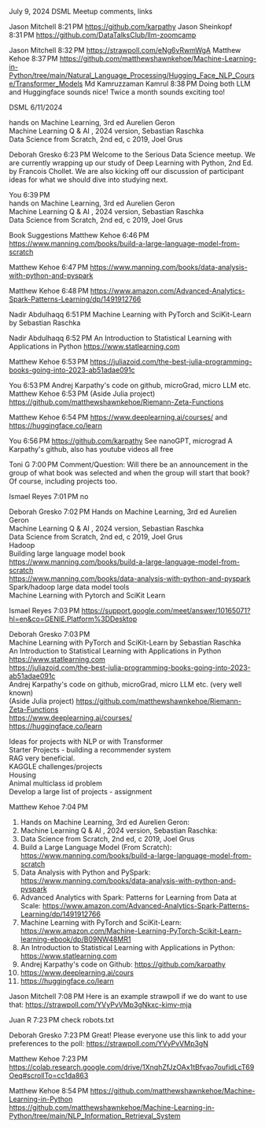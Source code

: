 July 9, 2024 DSML Meetup comments, links

Jason Mitchell
8:21 PM
https://github.com/karpathy
Jason Sheinkopf
8:31 PM
https://github.com/DataTalksClub/llm-zoomcamp

Jason Mitchell
8:32 PM
https://strawpoll.com/eNg6vRwmWgA
Matthew Kehoe
8:37 PM
https://github.com/matthewshawnkehoe/Machine-Learning-in-Python/tree/main/Natural_Language_Processing/Hugging_Face_NLP_Course/Transformer_Models
Md Kamruzzaman Kamrul
8:38 PM
Doing both LLM and Huggingface sounds nice! Twice a month sounds exciting too!



DSML 6/11/2024  

hands on Machine Learning, 3rd ed Aurelien Geron  
Machine Learning Q & AI , 2024 version, Sebastian Raschka    
Data Science from Scratch, 2nd ed, c 2019, Joel Grus  

Deborah Gresko
6:23 PM
Welcome to the Serious Data Science meetup.  We are currently wrapping up our study of Deep Learning with Python, 2nd Ed. by Francois Chollet.  We are also kicking off our discussion of participant ideas for what we should dive into studying next.  

You
6:39 PM  
hands on Machine Learning, 3rd ed Aurelien Geron  
Machine Learning Q & AI , 2024 version, Sebastian Raschka    
Data Science from Scratch, 2nd ed, c 2019, Joel Grus  

Book Suggestions
Matthew Kehoe
6:46 PM
https://www.manning.com/books/build-a-large-language-model-from-scratch  

Matthew Kehoe
6:47 PM
https://www.manning.com/books/data-analysis-with-python-and-pyspark  

Matthew Kehoe
6:48 PM
https://www.amazon.com/Advanced-Analytics-Spark-Patterns-Learning/dp/1491912766  

Nadir Abdulhaqq
6:51 PM
Machine Learning with PyTorch and SciKit-Learn by Sebastian Raschka  

Nadir Abdulhaqq
6:52 PM
An Introduction to Statistical Learning with Applications in Python https://www.statlearning.com  

Matthew Kehoe
6:53 PM
https://juliazoid.com/the-best-julia-programming-books-going-into-2023-ab51adae091c  

You
6:53 PM
Andrej Karpathy's code on github, microGrad, micro LLM etc.
Matthew Kehoe
6:53 PM
(Aside Julia project) https://github.com/matthewshawnkehoe/Riemann-Zeta-Functions  

Matthew Kehoe
6:54 PM
https://www.deeplearning.ai/courses/ and https://huggingface.co/learn  

You
6:56 PM
https://github.com/karpathy  See nanoGPT, micrograd A Karpathy's github, also has youtube videos all free  

Toni G
7:00 PM
Comment/Question: Will there be an announcement in the group of what book was selected and when the group will start that book? Of course, including projects too.  

Ismael Reyes
7:01 PM
no  

Deborah Gresko
7:02 PM
Hands on Machine Learning, 3rd ed Aurelien Geron  
Machine Learning Q & AI , 2024 version, Sebastian Raschka    
Data Science from Scratch, 2nd ed, c 2019, Joel Grus  
Hadoop  
Building large language model book  
https://www.manning.com/books/build-a-large-language-model-from-scratch  
https://www.manning.com/books/data-analysis-with-python-and-pyspark  
Spark/hadoop large data model tools  
Machine Learning with Pytorch and SciKit Learn  

Ismael Reyes
7:03 PM
https://support.google.com/meet/answer/10165071?hl=en&co=GENIE.Platform%3DDesktop  

Deborah Gresko
7:03 PM  
Machine Learning with PyTorch and SciKit-Learn by Sebastian Raschka  
An Introduction to Statistical Learning with Applications in Python https://www.statlearning.com  
https://juliazoid.com/the-best-julia-programming-books-going-into-2023-ab51adae091c  
Andrej Karpathy's code on github, microGrad, micro LLM etc. (very well known)  
(Aside Julia project) https://github.com/matthewshawnkehoe/Riemann-Zeta-Functions  
https://www.deeplearning.ai/courses/  
https://huggingface.co/learn  

Ideas for projects with NLP or with Transformer  
Starter Projects - building a recommender system  
RAG very beneficial.  
KAGGLE challenges/projects  
	Housing  
	Animal multiclass id problem  
Develop a large list of projects - assignment  

Matthew Kehoe
7:04 PM
1. Hands on Machine Learning, 3rd ed Aurelien Geron:  
2. Machine Learning Q & AI , 2024 version, Sebastian Raschka:  
3. Data Science from Scratch, 2nd ed, c 2019, Joel Grus  
4. Build a Large Language Model (From Scratch): https://www.manning.com/books/build-a-large-language-model-from-scratch  
5. Data Analysis with Python and PySpark: https://www.manning.com/books/data-analysis-with-python-and-pyspark  
6. Advanced Analytics with Spark: Patterns for Learning from Data at Scale: https://www.amazon.com/Advanced-Analytics-Spark-Patterns-Learning/dp/1491912766  
7. Machine Learning with PyTorch and SciKit-Learn: https://www.amazon.com/Machine-Learning-PyTorch-Scikit-Learn-learning-ebook/dp/B09NW48MR1  
8. An Introduction to Statistical Learning with Applications in Python: https://www.statlearning.com  
9. Andrej Karpathy's code on Github: https://github.com/karpathy  
10. https://www.deeplearning.ai/cours  
11. https://huggingface.co/learn  

Jason Mitchell
7:08 PM
Here is an example strawpoll if we do want to use that: https://strawpoll.com/YVyPvVMp3gNkxc-kimv-mja

Juan R
7:23 PM
check robots.txt  

Deborah Gresko
7:23 PM
Great! Please everyone use this link to add your preferences to the poll: https://strawpoll.com/YVyPvVMp3gN  

Matthew Kehoe
7:23 PM
https://colab.research.google.com/drive/1XnqhZfJzOAx1tBfvao7oufidLcT69Oeq#scrollTo=cc1da863

Matthew Kehoe
8:54 PM
https://github.com/matthewshawnkehoe/Machine-Learning-in-Python  
https://github.com/matthewshawnkehoe/Machine-Learning-in-Python/tree/main/NLP_Information_Retrieval_System  


